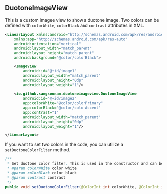 ## DuotoneImageView
This is a custom imagee view to show a duotone image. Two colors can be defined with `colorWhite`, `colorBlack` and `contrast` attributes in XML.



```xml
<LinearLayout xmlns:android="http://schemas.android.com/apk/res/android"
    xmlns:app="http://schemas.android.com/apk/res-auto"
    android:orientation="vertical"
    android:layout_width="match_parent"
    android:layout_height="match_parent"
    android:background="@color/colorBlack">

    <ImageView
        android:id="@+id/image1"
        android:layout_width="match_parent"
        android:layout_height="0dp"
        android:layout_weight="1"/>

    <io.github.sangsoonam.duotoneimageview.DuotoneImageView
        android:id="@+id/image2"
        app:colorWhite="@color/colorPrimary"
        app:colorBlack="@color/colorAccent"
        app:contrast="1"
        android:layout_width="match_parent"
        android:layout_height="0dp"
        android:layout_weight="1"/>

</LinearLayout>
```

If you want to set two colors in the code, you can utilize a `setDuotoneColorFilter` method.
```java
/**
 * Set duotone color filter. This is used in the constructor and can be used later time also.
 * @param colorWhite color white
 * @param colorBlack color black
 * @param contrast contrast
 */
public void setDuotoneColorFilter(@ColorInt int colorWhite, @ColorInt int colorBlack, float contrast)
```
